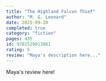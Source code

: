 ```yaml
---
title: "The Highland Falcon Thief"
author: "M. G. Leonard"
date: 2025-09-20
completed: true
category: "fiction"
pages: 435
id: 9781529013061
rating: 5
review: "Maya's description here..."
---
```


Maya's review here!
